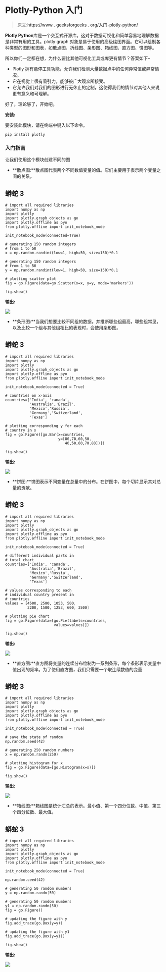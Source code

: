 # Plotly-Python 入门

> 原文:[https://www . geeksforgeeks . org/入门-plotly-python/](https://www.geeksforgeeks.org/getting-started-with-plotly-python/)

**Plotly Python**库是一个交互式开源库。这对于数据可视化和简单容易地理解数据是非常有用的工具。plotly graph 对象是易于使用的高级绘图界面。它可以绘制各种类型的图形和图表，如散点图、折线图、条形图、箱线图、直方图、饼图等。

所以你们一定都在想，为什么要比其他可视化工具或库更有情节？答案如下–

*   Plotly 拥有悬停工具功能，允许我们检测大量数据点中的任何异常值或异常情况。
*   它在视觉上很有吸引力，能够被广大观众所接受。
*   它允许我们对我们的图形进行无休止的定制，这使得我们的情节对其他人来说更有意义和可理解。

好了，理论够了，开始吧。

**安装:**

要安装此模块，请在终端中键入以下命令。

```
pip install plotly
```

### 入门指南

让我们使用这个模块创建不同的图

*   **散点图:**散点图代表两个不同数值变量的值。它们主要用于表示两个变量之间的关系。

## 蟒蛇 3

```
# import all required libraries
import numpy as np
import plotly
import plotly.graph_objects as go
import plotly.offline as pyo
from plotly.offline import init_notebook_mode

init_notebook_mode(connected=True)

# generating 150 random integers
# from 1 to 50
x = np.random.randint(low=1, high=50, size=150)*0.1

# generating 150 random integers
# from 1 to 50
y = np.random.randint(low=1, high=50, size=150)*0.1

# plotting scatter plot
fig = go.Figure(data=go.Scatter(x=x, y=y, mode='markers'))

fig.show()
```

**输出:**

![](img/2617b5dd089dcbb17268f69ac04cf151.png)

*   **条形图:**当我们想要比较不同组的数据，并推断哪些组最高，哪些组常见，以及比较一个组与其他组相比的表现时，会使用条形图。

## 蟒蛇 3

```
# import all required libraries
import numpy as np
import plotly
import plotly.graph_objects as go
import plotly.offline as pyo
from plotly.offline import init_notebook_mode

init_notebook_mode(connected = True)

# countries on x-axis
countries=['India', 'canada',
           'Australia','Brazil',
           'Mexico','Russia',
           'Germany','Switzerland',
           'Texas']

# plotting corresponding y for each
# country in x
fig = go.Figure([go.Bar(x=countries,
                        y=[80,70,60,50,
                           40,50,60,70,80])])

fig.show()
```

**输出:**

![](img/c2f3257bfb05fdf76f7c12f6acc088fb.png)

*   **饼图:**饼图表示不同变量在总量中的分布。在饼图中，每个切片显示其对总量的贡献。

## 蟒蛇 3

```
# import all required libraries
import numpy as np
import plotly
import plotly.graph_objects as go
import plotly.offline as pyo
from plotly.offline import init_notebook_mode

init_notebook_mode(connected = True)

# different individual parts in
# total chart
countries=['India', 'canada',
           'Australia','Brazil',
           'Mexico','Russia',
           'Germany','Switzerland',
           'Texas']

# values corresponding to each
# individual country present in
# countries
values = [4500, 2500, 1053, 500,
          3200, 1500, 1253, 600, 3500]

# plotting pie chart
fig = go.Figure(data=[go.Pie(labels=countries,
                      values=values)])

fig.show()
```

**输出:**

![](img/5a7c2388ba2a1e5b5722383fd9d2fa1a.png)

*   **直方图:**直方图将变量的连续分布绘制为一系列条形，每个条形表示变量中值出现的频率。为了使用直方图，我们只需要一个取连续数值的变量

## 蟒蛇 3

```
# import all required libraries
import numpy as np
import plotly
import plotly.graph_objects as go
import plotly.offline as pyo
from plotly.offline import init_notebook_mode

init_notebook_mode(connected = True)

# save the state of random
np.random.seed(42) 

# generating 250 random numbers
x = np.random.randn(250)

# plotting histogram for x
fig = go.Figure(data=[go.Histogram(x=x)])

fig.show()
```

**输出:**

![](img/ebefc307da78c2cb79c9947313ce7446.png)

*   **箱线图:**箱线图是统计汇总的表示。最小值、第一个四分位数、中值、第三个四分位数、最大值。

## 蟒蛇 3

```
# import all required libraries
import numpy as np
import plotly
import plotly.graph_objects as go
import plotly.offline as pyo
from plotly.offline import init_notebook_mode

init_notebook_mode(connected = True)

np.random.seed(42)

# generating 50 random numbers
y = np.random.randn(50)

# generating 50 random numbers
y1 = np.random.randn(50)
fig = go.Figure() 

# updating the figure with y
fig.add_trace(go.Box(y=y))

# updating the figure with y1
fig.add_trace(go.Box(y=y1))

fig.show()
```

**输出:**

![](img/9b06a41e3a1a9398a4954b82f677c309.png)